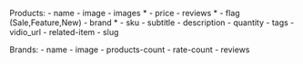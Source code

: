 Products:
    - name
    - image 
    - images *
    - price
    - reviews *
    - flag (Sale,Feature,New)
    - brand *
    - sku
    - subtitle
    - description
    - quantity 
    - tags
    - vidio_url
    - related-item
    - slug


Brands:
    - name
    - image
    - products-count
    - rate-count
    - reviews